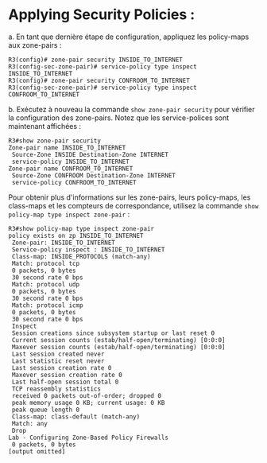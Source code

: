 # Applying Security Policies :

a. En tant que dernière étape de configuration, appliquez les policy-maps aux zone-pairs :
```
R3(config)# zone-pair security INSIDE_TO_INTERNET
R3(config-sec-zone-pair)# service-policy type inspect INSIDE_TO_INTERNET
R3(config)# zone-pair security CONFROOM_TO_INTERNET
R3(config-sec-zone-pair)# service-policy type inspect CONFROOM_TO_INTERNET
```

b. Exécutez à nouveau la commande `show zone-pair security` pour vérifier la configuration des zone-pairs. Notez que les service-polices sont maintenant affichées :
```
R3#show zone-pair security
Zone-pair name INSIDE_TO_INTERNET
 Source-Zone INSIDE Destination-Zone INTERNET
 service-policy INSIDE_TO_INTERNET
Zone-pair name CONFROOM_TO_INTERNET
 Source-Zone CONFROOM Destination-Zone INTERNET
 service-policy CONFROOM_TO_INTERNET
```

Pour obtenir plus d'informations sur les zone-pairs, leurs policy-maps, les class-maps et les compteurs de correspondance, utilisez la commande `show policy-map type inspect zone-pair` :
```
R3#show policy-map type inspect zone-pair
policy exists on zp INSIDE_TO_INTERNET
 Zone-pair: INSIDE_TO_INTERNET
 Service-policy inspect : INSIDE_TO_INTERNET
 Class-map: INSIDE_PROTOCOLS (match-any)
 Match: protocol tcp
 0 packets, 0 bytes
 30 second rate 0 bps
 Match: protocol udp
 0 packets, 0 bytes
 30 second rate 0 bps
 Match: protocol icmp
 0 packets, 0 bytes
 30 second rate 0 bps
 Inspect
 Session creations since subsystem startup or last reset 0
 Current session counts (estab/half-open/terminating) [0:0:0]
 Maxever session counts (estab/half-open/terminating) [0:0:0]
 Last session created never
 Last statistic reset never
 Last session creation rate 0
 Maxever session creation rate 0
 Last half-open session total 0
 TCP reassembly statistics
 received 0 packets out-of-order; dropped 0
 peak memory usage 0 KB; current usage: 0 KB
 peak queue length 0
 Class-map: class-default (match-any)
 Match: any
 Drop
Lab - Configuring Zone-Based Policy Firewalls
 0 packets, 0 bytes
[output omitted]
```

